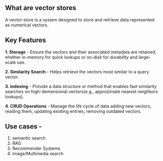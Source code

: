 ## What are vector stores
A vector store is a system designed to store and retrieve data represented as numerical vectors.

## Key Features
**1. Storage** - Ensure the vectors and their associated metadata are retained, ehether in-memory for quick lookups or on-disk for durability and large-scale use.

**2. Similarity Search** - Helps retrieve the vectors most similar to a query vector.

**3. indexing** - Provide a data structure or method that enables fast similarity searches on high-demensional vectors(e.g., approzimate nearest neighbors lookups).

**4. CRUD Operations** - Manage the life cycle of data adding new vectors, reading them, updating existing entries, removing outdated vectors.

## Use cases - 
1. semantic search
2. RAG
3. Recommender Systems
4. Image/Multimedia search
